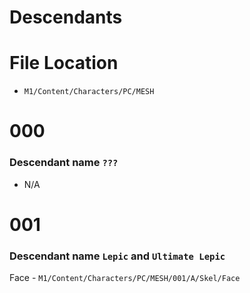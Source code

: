 # Descendants   

# File Location 

* `M1/Content/Characters/PC/MESH`


# 000
### Descendant name `???`
- N/A 


# 001
### Descendant name `Lepic` and ` Ultimate Lepic `
 Face - `M1/Content/Characters/PC/MESH/001/A/Skel/Face`












